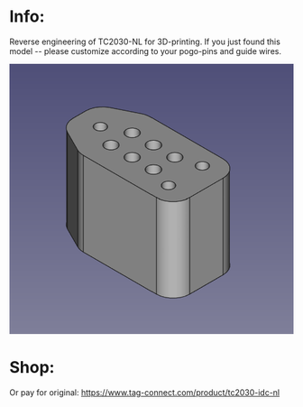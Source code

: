 Info:
=====
Reverse engineering of TC2030-NL for 3D-printing.
If you just found this model -- please customize according to your pogo-pins and guide wires.

![](TC2030-NL.png)


Shop:
=====
Or pay for original:
https://www.tag-connect.com/product/tc2030-idc-nl
